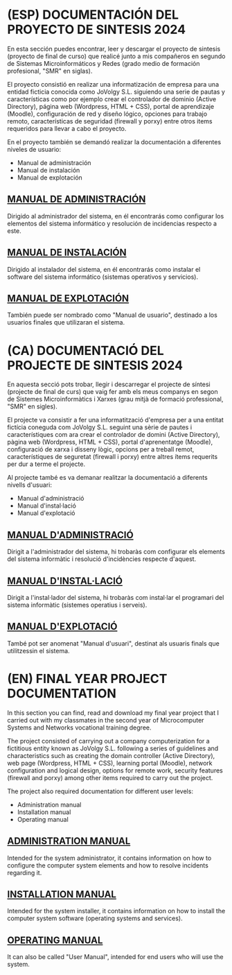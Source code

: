 # (ESP) DOCUMENTACIÓN DEL PROYECTO DE SINTESIS 2024
En esta sección puedes encontrar, leer y descargar el proyecto de sintesis (proyecto de final de curso) que realicé junto a mis compañeros 
en segundo de Sistemas Microinformáticos y Redes (grado medio de formación profesional, "SMR" en siglas).

El proyecto consistió en realizar una informatización de empresa para una entidad ficticia conocida como JoVolgy S.L. siguiendo una serie de pautas
y características como por ejemplo crear el controlador de dominio (Active Directory), página web (Wordpress, HTML + CSS), portal de aprendizaje (Moodle), configuración de red y diseño lógico,
opciones para trabajo remoto, características de seguridad (firewall y porxy) entre otros items requeridos para llevar a cabo el proyecto.

En el proyecto también se demandó realizar la documentación a diferentes niveles de usuario:
- Manual de administración
- Manual de instalación
- Manual de explotación
  
## [MANUAL DE ADMINISTRACIÓN](./MANUAL_ADMINISTACIO.pdf)
Dirigido al administrador del sistema, en él encontrarás como configurar los elementos del sistema informático y resolución de incidencias respecto a este.
## [MANUAL DE INSTALACIÓN](./MANUAL_INSTALACIO.pdf)
Dirigido al instalador del sistema, en él encontrarás como instalar el software del sistema informático (sistemas operativos y servicios).
## [MANUAL DE EXPLOTACIÓN](./MANUAL_EXPLOTACIO.pdf)
También puede ser nombrado como "Manual de usuario", destinado a los usuarios finales que utilizaran el sistema.

# (CA) DOCUMENTACIÓ DEL PROJECTE DE SINTESIS 2024
En aquesta secció pots trobar, llegir i descarregar el projecte de síntesi (projecte de final de curs) que vaig fer amb els meus companys
en segon de Sistemes Microinformàtics i Xarxes (grau mitjà de formació professional, "SMR" en sigles).

El projecte va consistir a fer una informatització d'empresa per a una entitat fictícia coneguda com JoVolgy S.L. seguint una sèrie de pautes
i característiques com ara crear el controlador de domini (Active Directory), pàgina web (Wordpress, HTML + CSS), portal d'aprenentatge (Moodle), configuració de xarxa i disseny lògic,
opcions per a treball remot, característiques de seguretat (firewall i porxy) entre altres ítems requerits per dur a terme el projecte.

Al projecte també es va demanar realitzar la documentació a diferents nivells d'usuari:
- Manual d'administració
- Manual d'instal·lació
- Manual d'explotació

## [MANUAL D'ADMINISTRACIÓ](./MANUAL_ADMINISTACIO.pdf)
Dirigit a l'administrador del sistema, hi trobaràs com configurar els elements del sistema informàtic i resolució d'incidències respecte d'aquest.
## [MANUAL D'INSTAL·LACIÓ](./MANUAL_INSTALACIO.pdf)
Dirigit a l'instal·lador del sistema, hi trobaràs com instal·lar el programari del sistema informàtic (sistemes operatius i serveis).
## [MANUAL D'EXPLOTACIÓ](./MANUAL_EXPLOTACIÓ.pdf)
També pot ser anomenat "Manual d'usuari", destinat als usuaris finals que utilitzessin el sistema.

# (EN) FINAL YEAR PROJECT DOCUMENTATION
In this section you can find, read and download my final year project that I carried out with my classmates
in the second year of Microcomputer Systems and Networks vocational training degree.

The project consisted of carrying out a company computerization for a fictitious entity known as JoVolgy S.L. following a series of guidelines
and characteristics such as creating the domain controller (Active Directory), web page (Wordpress, HTML + CSS), learning portal (Moodle), network configuration and logical design,
options for remote work, security features (firewall and porxy) among other items required to carry out the project.

The project also required documentation for different user levels:
- Administration manual
- Installation manual
- Operating manual

## [ADMINISTRATION MANUAL](./MANUAL_ADMINISTACIO.pdf)
Intended for the system administrator, it contains information on how to configure the computer system elements and how to resolve incidents regarding it.
## [INSTALLATION MANUAL](./MANUAL_INSTALACIO.pdf)
Intended for the system installer, it contains information on how to install the computer system software (operating systems and services).
## [OPERATING MANUAL](./MANUAL_EXPLOTACIO.pdf)
It can also be called "User Manual", intended for end users who will use the system.

